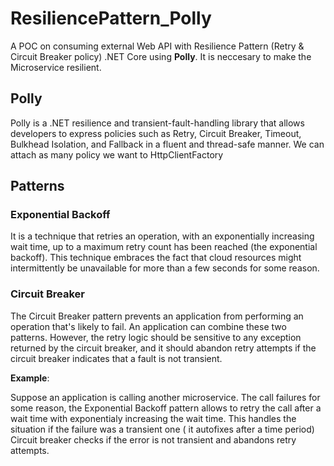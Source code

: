 # ResiliencePattern_Polly

A POC on consuming external Web API with Resilience Pattern (Retry & Circuit Breaker policy)  .NET Core using **Polly**. It is neccesary to make the Microservice resilient.

## Polly

Polly is a .NET resilience and transient-fault-handling library that allows developers to express policies such as Retry, Circuit Breaker, Timeout, Bulkhead Isolation, and Fallback in a fluent and thread-safe manner.
We can attach as many policy we want to HttpClientFactory


## Patterns

### Exponential Backoff

It is a technique that retries an operation, with an exponentially increasing wait time, up to a maximum retry count has been reached (the exponential backoff). This technique embraces the fact that cloud resources might intermittently be unavailable for more than a few seconds for some reason.


### Circuit Breaker

The Circuit Breaker pattern prevents an application from performing an operation that's likely to fail. An application can combine these two patterns. However, the retry logic should be sensitive to any exception returned by the circuit breaker, and it should abandon retry attempts if the circuit breaker indicates that a fault is not transient.

**Example**:

Suppose an application is calling another microservice. The call failures for some reason, the Exponential Backoff pattern allows to retry the call after a wait time with exponentialy increasing the wait time. This handles the situation if the failure was a transient one ( it autofixes after a time period)
Circuit breaker checks if the error is not transient and abandons retry attempts.
